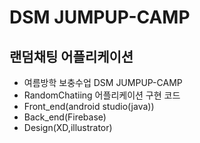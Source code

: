# DSM JUMPUP-CAMP
## 랜덤채팅 어플리케이션 
* 여름방학 보충수업 DSM JUMPUP-CAMP
* RandomChatiing 어플리케이션 구현 코드
* Front_end(android studio(java))
* Back_end(Firebase)
* Design(XD,illustrator)
